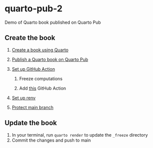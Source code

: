 
<!-- README.md is generated from README.Rmd. Please edit that file -->

# quarto-pub-2

<!-- badges: start -->
<!-- badges: end -->

Demo of Quarto book published on Quarto Pub

## Create the book

1.  [Create a book using Quarto](https://quarto.org/docs/books/)

2.  [Publish a Quarto book on Quarto
    Pub](https://quarto.org/docs/publishing/quarto-pub.html)

3.  [Set up GitHub
    Action](https://quarto.org/docs/publishing/quarto-pub.html#github-action)

    1.  Freeze computations

    2.  Add
        [this](https://quarto.org/docs/publishing/quarto-pub.html#publish-action)
        GitHub Action

4.  [Set up
    renv](https://quarto.org/docs/publishing/quarto-pub.html#prerequisites)

5.  [Protect main
    branch](https://docs.github.com/en/repositories/configuring-branches-and-merges-in-your-repository/managing-protected-branches/managing-a-branch-protection-rule)

## Update the book

1.  In your terminal, run `quarto render` to update the `_freeze`
    directory
2.  Commit the changes and push to main
